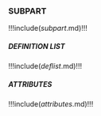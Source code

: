 ### SUBPART
!!!include(_subpart_.md)!!!

##### DEFINITION LIST
!!!include(_deflist_.md)!!!

##### ATTRIBUTES
!!!include(_attributes_.md)!!!